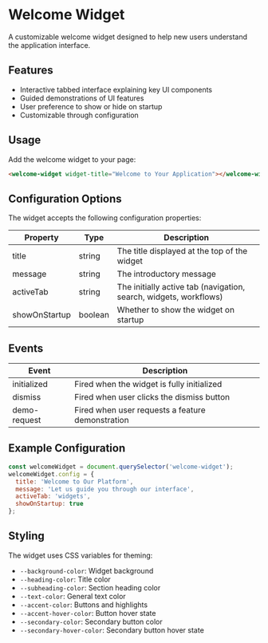 # Welcome Widget

A customizable welcome widget designed to help new users understand the application interface.

## Features

- Interactive tabbed interface explaining key UI components
- Guided demonstrations of UI features
- User preference to show or hide on startup
- Customizable through configuration

## Usage

Add the welcome widget to your page:

```html
<welcome-widget widget-title="Welcome to Your Application"></welcome-widget>
```

## Configuration Options

The widget accepts the following configuration properties:

| Property | Type | Description |
|----------|------|-------------|
| title | string | The title displayed at the top of the widget |
| message | string | The introductory message |
| activeTab | string | The initially active tab (navigation, search, widgets, workflows) |
| showOnStartup | boolean | Whether to show the widget on startup |

## Events

| Event | Description |
|-------|-------------|
| initialized | Fired when the widget is fully initialized |
| dismiss | Fired when user clicks the dismiss button |
| demo-request | Fired when user requests a feature demonstration |

## Example Configuration

```javascript
const welcomeWidget = document.querySelector('welcome-widget');
welcomeWidget.config = {
  title: 'Welcome to Our Platform',
  message: 'Let us guide you through our interface',
  activeTab: 'widgets',
  showOnStartup: true
};
```

## Styling

The widget uses CSS variables for theming:

- `--background-color`: Widget background
- `--heading-color`: Title color
- `--subheading-color`: Section heading color
- `--text-color`: General text color
- `--accent-color`: Buttons and highlights
- `--accent-hover-color`: Button hover state
- `--secondary-color`: Secondary button color
- `--secondary-hover-color`: Secondary button hover state

